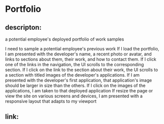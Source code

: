 # Portfolio



## descripton:
 a potential employee's deployed portfolio of work samples
 
 
I need to sample a potential employee's previous work
If I load the portfolio, I am presented with the developer's name, a recent photo or avatar, and links to sections about them, their work, and how to contact them.
If I click one of the links in the navigation, the UI scrolls to the corresponding section.
If I click on the link to the section about their work, the UI scrolls to a section with titled images of the developer's applications.
If I am presented with the developer's first application, that application's image should be larger in size than the others. 
If I click on the images of the applications, I am taken to that deployed application
If resize the page or view the site on various screens and devices, I am presented with a responsive layout that adapts to my viewport

## link:


